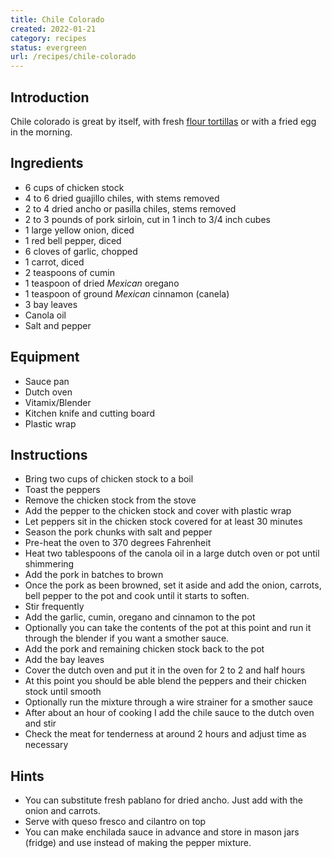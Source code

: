 ```yaml
---
title: Chile Colorado
created: 2022-01-21
category: recipes
status: evergreen
url: /recipes/chile-colorado
---
```


## Introduction

Chile colorado is great by itself, with fresh [flour tortillas](flour-tortillas.md) or with a fried egg in the morning.

## Ingredients
- 6 cups of chicken stock
- 4 to 6 dried guajillo chiles, with stems removed
- 2 to 4 dried ancho or pasilla chiles, stems removed
- 2 to 3 pounds of pork sirloin, cut in 1 inch to 3/4 inch cubes
- 1 large yellow onion, diced
- 1 red bell pepper, diced
- 6 cloves of garlic, chopped
- 1 carrot, diced
- 2 teaspoons of cumin
- 1 teaspoon of dried *Mexican* oregano
- 1 teaspoon of ground *Mexican* cinnamon (canela)
- 3 bay leaves
- Canola oil
- Salt and pepper

## Equipment
- Sauce pan
- Dutch oven
- Vitamix/Blender
- Kitchen knife and cutting board
- Plastic wrap

## Instructions
- Bring two cups of chicken stock to a boil
- Toast the peppers
- Remove the chicken stock from the stove
- Add the pepper to the chicken stock and cover with plastic wrap
- Let peppers sit in the chicken stock covered for at least 30 minutes
- Season the pork chunks with salt and pepper
- Pre-heat the oven to 370 degrees Fahrenheit
- Heat two tablespoons of the canola oil in a large dutch oven or pot until shimmering
- Add the pork in batches to brown
- Once the pork as been browned, set it aside and add the onion, carrots, bell pepper to the pot and cook until it starts to soften.
- Stir frequently
- Add the garlic, cumin, oregano and cinnamon to the pot
- Optionally you can take the contents of the pot at this point and run it through the blender if you want a smother sauce.
- Add the pork and remaining chicken stock back to the pot
- Add the bay leaves
- Cover the dutch oven and put it in the oven for 2 to 2 and half hours
- At this point you should be able blend the peppers and their chicken stock until smooth
- Optionally run the mixture through a wire strainer for a smother sauce
- After about an hour of cooking I add the chile sauce to the dutch oven and stir
- Check the meat for tenderness at around 2 hours and adjust time as necessary

## Hints
- You can substitute fresh pablano for dried ancho. Just add with the onion and carrots.
- Serve with queso fresco and cilantro on top
- You can make enchilada sauce in advance and store in mason jars (fridge) and use instead of making the pepper mixture.
